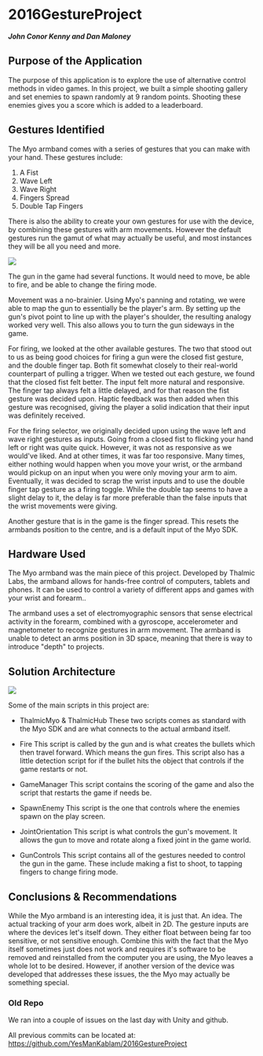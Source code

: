 # 2016GestureProject
***John Conor Kenny and Dan Maloney***

## Purpose of the Application
The purpose of this application is to explore the use of alternative control methods in video games. In this project, we built a simple shooting gallery and set enemies to spawn randomly at 9 random points. Shooting these enemies gives you a score which is added to a leaderboard.

## Gestures Identified
The Myo armband comes with a series of gestures that you can make with your hand. These gestures include:
1. A Fist
2. Wave Left
3. Wave Right
4. Fingers Spread
5. Double Tap Fingers

There is also the ability to create your own gestures for use with the device, by combining these gestures with arm movements.
However the default gestures run the gamut of what may actually be useful, and most instances they will be all you need and more.

<img src="https://a.pomf.cat/bakisl.jpg">

The gun in the game had several functions. It would need to move, be able to fire, and be able to change the firing mode.

Movement was a no-brainier. Using Myo's panning and rotating, we were able to map the gun to essentially be the player's arm.
By setting up the gun's pivot point to line up with the player's shoulder, the resulting analogy worked very well. This also allows you to turn the gun sideways in the game.

For firing, we looked at the other available gestures. The two that stood out to us as being good choices for firing a gun were the closed fist gesture, and the double finger tap.
Both fit somewhat closely to their real-world counterpart of pulling a trigger. When we tested out each gesture, we found that the closed fist felt better.
The input felt more natural and responsive. The finger tap always felt a little delayed, and for that reason the fist gesture was decided upon. 
Haptic feedback was then added when this gesture was recognised, giving the player a solid indication that their input was definitely received.

For the firing selector, we originally decided upon using the wave left and wave right gestures as inputs. Going from a closed fist to flicking your hand left or right was quite quick.
However, it was not as responsive as we would've liked. And at other times, it was far too responsive. Many times, either nothing would happen when you move your wrist, or the armband would pickup on an input when you were only moving your arm to aim.
Eventually, it was decided to scrap the wrist inputs and to use the double finger tap gesture as a firing toggle. While the double tap seems to have a slight delay to it, the delay is far more preferable than the false inputs that the wrist movements were giving.

Another gesture that is in the game is the finger spread. This resets the armbands position to the centre, and is a default input of the Myo SDK.

## Hardware Used
The Myo armband was the main piece of this project. Developed by Thalmic Labs, the armband allows for hands-free control of computers, tablets and phones. It can be used to control a variety of different apps and games with your wrist and forearm..

The armband uses a set of electromyographic sensors that sense electrical activity in the forearm, combined with a gyroscope, accelerometer and magnetometer to recognize gestures in arm movement. The armband is unable to detect an arms position in 3D space, meaning that there is way to introduce "depth" to projects.
## Solution Architecture
<img src="https://a.pomf.cat/jvtubx.png">

Some of the main scripts in this project are:
- ThalmicMyo & ThalmicHub
These two scripts comes as standard with the Myo SDK and are what connects to the actual armband itself.

- Fire
This script is called by the gun and is what creates the bullets which then travel forward. Which means the gun fires.
This script also has a little detection script for if the bullet hits the object that controls if the game restarts or not.

- GameManager
This script contains the scoring of the game and also the script that restarts the game if needs be.

- SpawnEnemy
This script is the one that controls where the enemies spawn on the play screen.

- JointOrientation
This script is what controls the gun's movement. It allows the gun to move and rotate along a fixed joint in the game world.

- GunControls
This script contains all of the gestures needed to control the gun in the game. These include making a fist to shoot, to tapping fingers to change firing mode.

## Conclusions & Recommendations
While the Myo armband is an interesting idea, it is just that. An idea. The actual tracking of your arm does work, albeit in 2D. The gesture inputs are where the devices let's itself down. They either float between being far too sensitive, or not sensitive enough. Combine this with the fact that the Myo itself sometimes just does not work and requires it's software to be removed and reinstalled from the computer you are using, the Myo leaves a whole lot to be desired. However, if another version of the device was developed that addresses these issues, the the Myo may actually be something special.


### Old Repo
We ran into a couple of issues on the last day with Unity and github.

All previous commits can be located at:
https://github.com/YesManKablam/2016GestureProject
